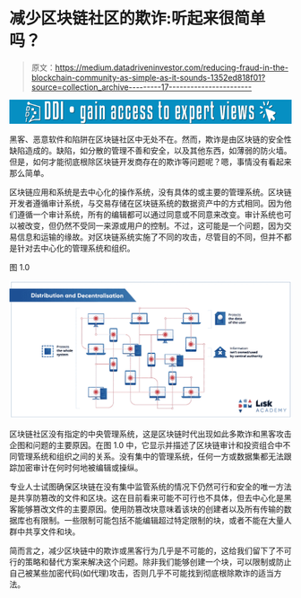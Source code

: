 # 减少区块链社区的欺诈:听起来很简单吗？

> 原文：<https://medium.datadriveninvestor.com/reducing-fraud-in-the-blockchain-community-as-simple-as-it-sounds-1352ed818f01?source=collection_archive---------17----------------------->

[![](img/504d6d748fcf9512505f4f52168c2d9d.png)](http://www.track.datadriveninvestor.com/1B9E)

黑客、恶意软件和陷阱在区块链社区中无处不在。然而，欺诈是由区块链的安全性缺陷造成的。缺陷，如分散的管理不善和安全，以及其他东西，如薄弱的防火墙。但是，如何才能彻底根除区块链开发商存在的欺诈等问题呢？嗯，事情没有看起来那么简单。

区块链应用和系统是去中心化的操作系统，没有具体的或主要的管理系统。区块链开发者遵循审计系统，与交易存储在区块链系统的数据资产中的方式相同。因为他们遵循一个审计系统，所有的编辑都可以通过同意或不同意来改变。审计系统也可以被改变，但仍然不受同一来源或用户的控制。不过，这可能是一个问题，因为交易信息和运输的缘故。对区块链系统实施了不同的攻击，尽管目的不同，但并不都是针对去中心化的管理系统和组织。

图 1.0

![](img/07334ca476c525407f219c9caed5b7af.png)

区块链社区没有指定的中央管理系统，这是区块链时代出现如此多欺诈和黑客攻击企图和问题的主要原因。在图 1.0 中，它显示并描述了区块链审计和投资组合中不同管理系统和组织之间的关系。没有集中的管理系统，任何一方或数据集都无法跟踪加密审计在何时何地被编辑或操纵。

专业人士试图确保区块链在没有集中监管系统的情况下仍然可行和安全的唯一方法是共享防篡改的文件和区块。这在目前看来可能不可行也不具体，但去中心化是黑客能够篡改文件的主要原因。使用防篡改块意味着该块的创建者以及所有传输的数据库也有限制。一些限制可能包括不能编辑超过特定限制的块，或者不能在大量人群中共享文件和块。

简而言之，减少区块链中的欺诈或黑客行为几乎是不可能的，这给我们留下了不可行的策略和替代方案来解决这个问题。除非我们能够创建一个块，可以限制或防止自己被某些加密代码(如代理)攻击，否则几乎不可能找到彻底根除欺诈的适当方法。